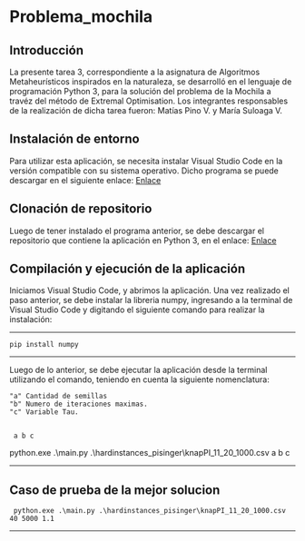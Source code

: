 # Problema_mochila
## Introducción


La presente tarea 3, correspondiente a la asignatura de Algoritmos Metaheurísticos inspirados en la naturaleza, se desarrolló en el lenguaje de programación Python 3, para la solución del problema de la Mochila a travéz del método de Extremal Optimisation. Los integrantes responsables de la realización de dicha tarea fueron:
Matías Pino V. y María Suloaga V.

## Instalación de entorno


Para utilizar esta aplicación, se necesita instalar Visual Studio Code en la versión compatible con su sistema operativo. Dicho programa se puede descargar en el siguiente enlace: [Enlace](https://code.visualstudio.com/download)

## Clonación de repositorio


Luego de tener instalado el programa anterior, se debe descargar el repositorio que contiene la aplicación en Python 3, en el enlace: [Enlace](https://github.com/MatiPino23/Problema_mochila/archive/refs/heads/main.zip)


## Compilación y ejecución de la aplicación


Iniciamos Visual Studio Code, y abrimos la aplicación. Una vez realizado el paso anterior, se debe instalar la libreria numpy, ingresando a la terminal de Visual Studio Code y digitando el siguiente comando para realizar la instalación:

***
```
pip install numpy
```
***

Luego de lo anterior, se debe ejecutar la aplicación desde la terminal utilizando el comando, teniendo en cuenta la siguiente nomenclatura:

```
"a" Cantidad de semillas
"b" Numero de iteraciones maximas.
"c" Variable Tau.
 

```
```
 a b c
```
python.exe .\main.py .\hardinstances_pisinger\knapPI_11_20_1000.csv a b c 

***
## Caso de prueba de la mejor solucion
```
 python.exe .\main.py .\hardinstances_pisinger\knapPI_11_20_1000.csv 40 5000 1.1
```
***
